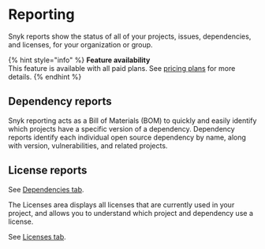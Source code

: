 # Reporting

Snyk reports show the status of all of your projects, issues, dependencies, and licenses, for your organization or group.

{% hint style="info" %}
**Feature availability**\
This feature is available with all paid plans. See [pricing plans](https://snyk.io/plans/) for more details.
{% endhint %}

## Dependency reports

Snyk reporting acts as a Bill of Materials (BOM) to quickly and easily identify which projects have a specific version of a dependency. Dependency reports identify each individual open source dependency by name, along with version, vulnerabilities, and related projects.

## License reports

See [Dependencies tab](https://docs.snyk.io/reports-1/reports/dependencies-tab).

The Licenses area displays all licenses that are currently used in your project, and allows you to understand which project and dependency use a license.

See [Licenses tab](https://docs.snyk.io/reports-1/reports/licenses-tab).
